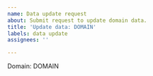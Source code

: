 ```yaml
---
name: Data update request
about: Submit request to update domain data.
title: 'Update data: DOMAIN'
labels: data update
assignees: ''

---
```


Domain: DOMAIN
